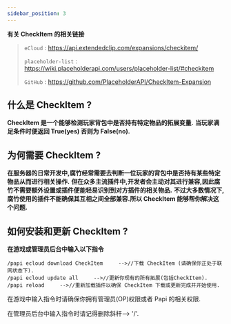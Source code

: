 ```yaml
---
sidebar_position: 3
---
```



**有关 CheckItem 的相关链接**
> `eCloud` : https://api.extendedclip.com/expansions/checkitem/
>
> `placeholder-list` : https://wiki.placeholderapi.com/users/placeholder-list/#checkitem
>
> `GitHub` : https://github.com/PlaceholderAPI/CheckItem-Expansion

## 什么是 CheckItem ?
**CheckItem 是一个能够检测玩家背包中是否持有特定物品的拓展变量.**
**当玩家满足条件时便返回 True(yes) 否则为 False(no).**

## 为何需要 CheckItem ?
**在服务器的日常开发中,腐竹经常需要去判断一位玩家的背包中是否持有某些特定物品从而进行相关操作.**
**但在众多主流插件中,开发者会主动对其进行兼容,因此腐竹不需要额外设置或插件便能轻易识别到对方插件的相关物品.**
**不过大多数情况下,腐竹使用的插件不能确保其互相之间全部兼容.所以 CheckItem 能够帮你解决这个问题.**

## 如何安装和更新 CheckItem ?
**在游戏或管理员后台中输入以下指令**
```
/papi ecloud download CheckItem     -->//下载 CheckItem (请确保你正处于联网状态下).
/papi ecloud update all     -->//更新你现有的所有拓展(包括CheckItem).
/papi reload     -->//重新加载插件以确保 CheckItem 下载或更新完成并开始使用.
```
在游戏中输入指令时请确保你拥有管理员(OP)权限或者 Papi 的相关权限.

在管理员后台中输入指令时请记得删除斜杆--> '/'.